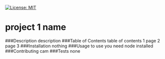 
  [![License: MIT](https://img.shields.io/badge/License-MIT-yellow.svg)](https://opensource.org/licenses/MIT)

  # project 1 name 
  ###Description
  description
  ###Table of Contents
  table of contents 1 page 2 page 3
  ###Installation
  nothing
  ###Usage
  to use you need node installed
  ###Contributing
  cam
  ###Tests
  none


  
